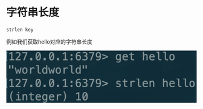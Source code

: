 # 字符串长度

```text
strlen key
```

例如我们获取hello对应的字符串长度

![](../../.gitbook/assets/image%20%2818%29.png)

